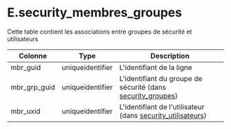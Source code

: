 # E.security_membres_groupes

Cette table contient les associations entre groupes de sécurité et utilisateurs

Colonne|Type|Description
---|---|---
mbr_guid|uniqueidentifier|L'identifiant de la ligne 
mbr_grp_guid|uniqueidentifier|L'identifiant du groupe de sécurité (dans [security_groupes](generated_security_groupes.md)) 
mbr_uxid|uniqueidentifier|L'identifiant de l'utilisateur (dans [security_utilisateurs](generated_security_utilisateurs.md)) 
